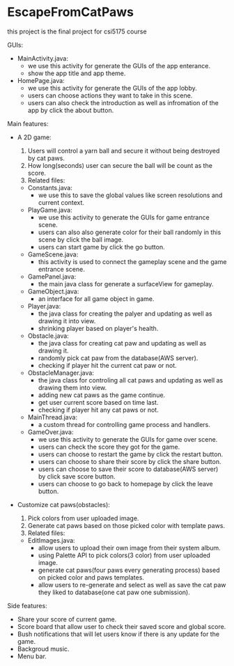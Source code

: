 # EscapeFromCatPaws
this project is the final project for csi5175 course

GUIs:
- MainActivity.java:
  - we use this activity for generate the GUIs of the app enterance.
  - show the app title and app theme.
- HomePage.java:
  - we use this activity for generate the GUIs of the app lobby.
  - users can choose actions they want to take in this scene.
  - users can also check the introduction as well as infromation of the app by click the about button.

Main features:
- A 2D game:
  1. Users will control a yarn ball and secure it without being destroyed by cat paws.
  2. How long(seconds) user can secure the ball will be count as the score.
  3. Related files:
    - Constants.java: 
      - we use this to save the global values like screen resolutions and current context.
    - PlayGame.java: 
      - we use this activity to generate the GUIs for game entrance scene.
      - users can also also generate color for their ball randomly in this scene by click the ball image.
      - users can start game by click the go button.
    - GameScene.java:
      - this activity is used to connect the gameplay scene and the game entrance scene. 
    - GamePanel.java:
      - the main java class for generate a surfaceView for gameplay. 
    - GameObject.java:
      - an interface for all game object in game. 
    - Player.java:
      - the java class for creating the palyer and updating as well as drawing it into view.
      - shrinking player based on player's health.  
    - Obstacle.java:
      - the java class for creating cat paw and updating as well as drawing it.
      - randomly pick cat paw from the database(AWS server).
      - checking if player hit the current cat paw or not.
    - ObstacleManager.java:
      - the java class for controling all cat paws and updating as well as drawing them into view.
      - adding new cat paws as the game continue.
      - get user current score based on time last.
      - checking if player hit any cat paws or not.
    - MainThread.java:
      - a custom thread for controlling game process and handlers.
    - GameOver.java:
      -  we use this activity to generate the GUIs for game over scene.
      -  users can check the score they got for the game.
      -  users can choose to restart the game by click the restart button.
      -  users can choose to share their score by click the share button.
      -  users can choose to save their score to database(AWS server) by click save score button.
      -  users can choose to go back to homepage by click the leave button.

- Customize cat paws(obstacles):
  1. Pick colors from user uploaded image.
  2. Generate cat paws based on those picked color with template paws.
  3. Related files:
    - EditImages.java:
      -   allow users to upload their own image from their system album.
      -   using Palette API to pick colors(3 color) from user uploaded image.
      -   generate cat paws(four paws every generating process) based on picked color and paws templates.
      -   allow users to re-generate and select as well as save the cat paw they liked to database(one cat paw one submission).

Side features:
- Share your score of current game.
- Score board that allow user to check their saved score and global score.
- Bush notifications that will let users know if there is any update for the game.
- Backgroud music.
- Menu bar.
